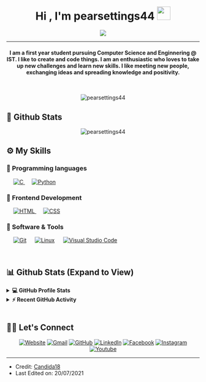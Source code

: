 <h1 align="center">Hi , I'm pearsettings44 <img src="https://media.giphy.com/media/hvRJCLFzcasrR4ia7z/giphy.gif" width="35"></h1>
<p align="center">
  <a href="https://github.com/DenverCoder1/readme-typing-svg"><img src="https://readme-typing-svg.herokuapp.com?lines=Computer+Science+Student;Instituto+Superior+Tecnico"></a>
</p>
<hr/>
<h4 align="center">I am a first year student pursuing Computer Science and Enginnering @ IST. I like to create and code things. I am an enthusiastic who loves to take up new challenges and learn new skills. I like meeting new people, exchanging ideas and spreading knowledge and positivity.</h4>
<br>
<p align="center"> <img src="https://komarev.com/ghpvc/?username=pearsettings44&label=Profile%20views&color=0e75b6&style=plastic" alt="pearsettings44" /> </p>

## 🌱 Github Stats
<p align="center"><img src="https://github-readme-streak-stats.herokuapp.com/?user=pearsettings44&theme=algolia" alt="pearsettings44"  /></p>


## ⚙️ My Skills

### 📎 Programming languages

<p align="left"> 
  &emsp; 
  <a href="https://www.cprogramming.com/" target="_blank"> 
    <img alt="C" src="https://img.shields.io/badge/C%20-%232370ED.svg?logo=c&logoColor=white">
  </a>
  &emsp;
   <a href="https://www.python.org" target="_blank">
    <img alt="Python" src="https://img.shields.io/badge/Python%20-%2314354C.svg?logo=python&logoColor=white">
  </a>

</p>

### 📎 Frontend Development
<p align="left"> 
  &emsp; 
  <a href="https://www.w3.org/html/" target="_blank"> 
   <img alt="HTML" src="https://img.shields.io/badge/HTML5%20-%23E34F26.svg?logo=html5&logoColor=white">
  </a>   
  &emsp;
  <a href="https://www.w3schools.com/css/" target="_blank">
    <img alt="CSS" src="https://img.shields.io/badge/CSS%20-%231572B6.svg?logo=css3&logoColor=white">
  </a> 
</p>

### 📎 Software & Tools
 
<p>
  &emsp;
    <a href="#"><img alt="Git" src="https://img.shields.io/badge/Git%20-%23F05033.svg?logo=git&logoColor=white"></a>
  &emsp;
    <a href="#"><img alt="Linux" src="https://img.shields.io/badge/Linux-FCC624?style=flat&logo=linux&logoColor=black"></a>
  &emsp;
    <a href="#"><img alt="Visual Studio Code" src="https://img.shields.io/badge/Visual%20Studio%20Code-0078d7.svg?logo=visual-studio-code&logoColor=white"></a>
  &emsp;
</p>

<br/>

## 📊 Github Stats (Expand to View) 


<details> 
  <summary><b>💻 GitHub Profile Stats</b></summary>
  <br/>
  <p align="center">
    <a href="https://github.com/anuraghazra/github-readme-stats"><img alt="Candida's Github Stats" src="https://github-readme-stats.vercel.app/api?username=candida18&show_icons=true&count_private=true&theme=algolia" height="192px"/></a>
<br/>
  &nbsp;
	  <img src="https://github-readme-stats.vercel.app/api/top-langs?username=candida18&show_icons=true&locale=en&layout=compact&theme=algolia" alt="candida18" height="192px"/>
  <br/>
  <b>Note:</b> Top languages is only a metric of the languages my public code consists of and doesn't reflect experience or skill level.
  </p>
</details>


<details>
  <summary><b>⚡ Recent GitHub Activity</b></summary>
  <br/>
   <a href="https://github.com/Candida18"><img alt="Candida's Activity Graph" src="https://activity-graph.herokuapp.com/graph?username=candida18&custom_title=Candida%20Noronha's%20Contribution%20Graph&theme=react-dark" /></a>
  <br/>

</details>

<br/>

## 🙋‍♀️ Let's Connect
<p align="center">
  <a href="https://candida-noronha.web.app/"><img src="https://img.icons8.com/bubbles/50/000000/web.png" alt="Website"/></a>
	<a href="mailto:candida.noronha18@gmail.com"><img src="https://img.icons8.com/bubbles/50/000000/gmail.png" alt="Gmail"/></a>
	<a href="https://github.com/Candida18"><img src="https://img.icons8.com/bubbles/50/000000/github.png" alt="GitHub"/></a>
	<a href="https://linkedin.com/in/candida-ruth-noronha-b019101ab"><img src="https://img.icons8.com/bubbles/50/000000/linkedin.png" alt="LinkedIn"/></a>
	<a href="https://www.facebook.com/candida.noronha.77"><img src="https://img.icons8.com/bubbles/50/000000/facebook-new.png" alt="Facebook"/></a>
	<a href="https://instagram.com/candyyyy__18"><img src="https://img.icons8.com/bubbles/50/000000/instagram.png" alt="Instagram"/></a>
	<a href="https://www.youtube.com/channel/UC7V1Gm8V0kRLp_EHB8aDj2A"><img src="https://img.icons8.com/bubbles/50/000000/youtube.png" alt="Youtube"/></a>
	
</p>

<hr/>

* Credit: [Candida18](https://github.com/Candida18)
* Last Edited on: 20/07/2021
